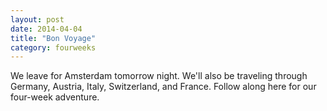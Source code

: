 ```yaml
---
layout: post
date: 2014-04-04
title: "Bon Voyage"
category: fourweeks
---
```

We leave for Amsterdam tomorrow night. We'll also be traveling through Germany, Austria, Italy, Switzerland, and France. Follow along here for our four-week adventure.
